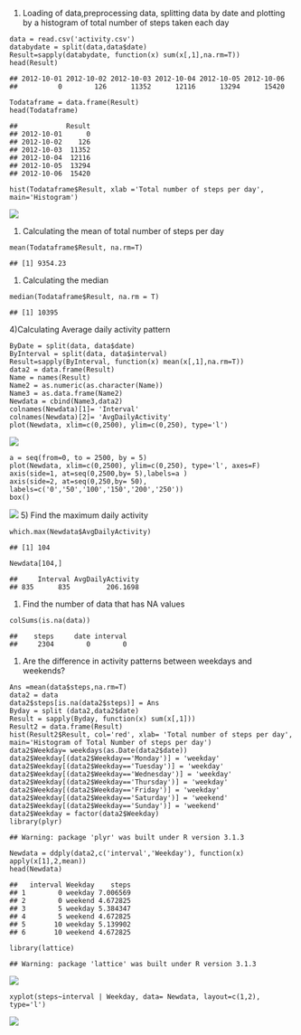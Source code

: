 1.  Loading of data,preprocessing data, splitting data by date and
    plotting by a histogram of total number of steps taken each day

<!-- -->

    data = read.csv('activity.csv')
    databydate = split(data,data$date)
    Result=sapply(databydate, function(x) sum(x[,1],na.rm=T))
    head(Result)

    ## 2012-10-01 2012-10-02 2012-10-03 2012-10-04 2012-10-05 2012-10-06 
    ##          0        126      11352      12116      13294      15420

    Todataframe = data.frame(Result)
    head(Todataframe)

    ##            Result
    ## 2012-10-01      0
    ## 2012-10-02    126
    ## 2012-10-03  11352
    ## 2012-10-04  12116
    ## 2012-10-05  13294
    ## 2012-10-06  15420

    hist(Todataframe$Result, xlab ='Total number of steps per day', main='Histogram')

![](Mydata_files/figure-markdown_strict/unnamed-chunk-1-1.png)

1.  Calculating the mean of total number of steps per day

<!-- -->

    mean(Todataframe$Result, na.rm=T)

    ## [1] 9354.23

1.  Calculating the median

<!-- -->

    median(Todataframe$Result, na.rm = T)

    ## [1] 10395

4)Calculating Average daily activity pattern

    ByDate = split(data, data$date)
    ByInterval = split(data, data$interval)
    Result=sapply(ByInterval, function(x) mean(x[,1],na.rm=T))
    data2 = data.frame(Result)
    Name = names(Result)
    Name2 = as.numeric(as.character(Name))
    Name3 = as.data.frame(Name2)
    Newdata = cbind(Name3,data2)
    colnames(Newdata)[1]= 'Interval'
    colnames(Newdata)[2]= 'AvgDailyActivity'
    plot(Newdata, xlim=c(0,2500), ylim=c(0,250), type='l')

![](Mydata_files/figure-markdown_strict/unnamed-chunk-4-1.png)

    a = seq(from=0, to = 2500, by = 5)
    plot(Newdata, xlim=c(0,2500), ylim=c(0,250), type='l', axes=F)
    axis(side=1, at=seq(0,2500,by= 5),labels=a )
    axis(side=2, at=seq(0,250,by= 50), labels=c('0','50','100','150','200','250'))
    box()

![](Mydata_files/figure-markdown_strict/unnamed-chunk-4-2.png) 5) Find
the maximum daily activity

    which.max(Newdata$AvgDailyActivity)

    ## [1] 104

    Newdata[104,]

    ##     Interval AvgDailyActivity
    ## 835      835         206.1698

1.  Find the number of data that has NA values

<!-- -->

    colSums(is.na(data))

    ##    steps     date interval 
    ##     2304        0        0

1.  Are the difference in activity patterns between weekdays and
    weekends?

<!-- -->

    Ans =mean(data$steps,na.rm=T)
    data2 = data
    data2$steps[is.na(data2$steps)] = Ans
    Byday = split (data2,data2$date)
    Result = sapply(Byday, function(x) sum(x[,1]))
    Result2 = data.frame(Result)
    hist(Result2$Result, col='red', xlab= 'Total number of steps per day', main='Histogram of Total Number of steps per day')
    data2$Weekday= weekdays(as.Date(data2$date))
    data2$Weekday[(data2$Weekday=='Monday')] = 'weekday'
    data2$Weekday[(data2$Weekday=='Tuesday')] = 'weekday'
    data2$Weekday[(data2$Weekday=='Wednesday')] = 'weekday'
    data2$Weekday[(data2$Weekday=='Thursday')] = 'weekday'
    data2$Weekday[(data2$Weekday=='Friday')] = 'weekday'
    data2$Weekday[(data2$Weekday=='Saturday')] = 'weekend'
    data2$Weekday[(data2$Weekday=='Sunday')] = 'weekend'
    data2$Weekday = factor(data2$Weekday)
    library(plyr)

    ## Warning: package 'plyr' was built under R version 3.1.3

    Newdata = ddply(data2,c('interval','Weekday'), function(x) apply(x[1],2,mean))
    head(Newdata)

    ##   interval Weekday    steps
    ## 1        0 weekday 7.006569
    ## 2        0 weekend 4.672825
    ## 3        5 weekday 5.384347
    ## 4        5 weekend 4.672825
    ## 5       10 weekday 5.139902
    ## 6       10 weekend 4.672825

    library(lattice)

    ## Warning: package 'lattice' was built under R version 3.1.3

![](Mydata_files/figure-markdown_strict/unnamed-chunk-7-1.png)

    xyplot(steps~interval | Weekday, data= Newdata, layout=c(1,2), type='l')

![](Mydata_files/figure-markdown_strict/unnamed-chunk-7-2.png)
